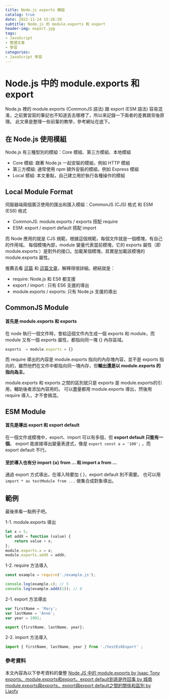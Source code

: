 ```yaml
---
title: Node.js exports 模組 
catalog: true
date: 2022-11-24 15:26:59
subtitle: Node.js 的 module.exports 和 export
header-img: export.jpg
tags:
- JavaScript
- 整理文章
- 學習
categories:
- JavaScript 學習
---
```

# Node.js 中的 module.exports 和 export
Node.js 裡的 module.exports (CommonJS 語法) 跟 export (ESM 語法) 容易混淆，之前實習寫的筆記也不知道丟去哪裡了，所以來記錄一下兩者的差異跟背後原理。
此文章是整理一些前輩的教學，參考網址在底下。

## 在 Node.js 使用模組
Node.js 有三種型別的模組：Core 模組、第三方模組、本地模組
- Core 模組: 跟著 Node.js 一起安裝的模組，例如 HTTP 模組
- 第三方模組: 通常使用 npm 額外安裝的模組，例如 Express 模組
- Local 模組: 本文重點，自己建立用於執行各種操作的模組

## Local Module Format
伺服器端兩個廣泛使用的匯出和匯入模組：CommonJS (CJS) 格式 和 ESM (ES6) 格式
* CommonJS: module.exports / exports 搭配 require
* ESM: export / export default 搭配 import

而 Node 應用的就是 CJS 規範，根據這個規範，每個文件就是一個模塊，有自己的作用域。
每個模塊內部，module 變量代表當前模塊，它的 exports 屬性（即 module.exports ）是對外的接口。加載某個模塊，其實是加載該模塊的 module.exports 屬性。

推薦去看 [這篇](https://segmentfault.com/a/1190000010426778) 和 [這篇文章](https://www.cnblogs.com/fayin/p/6831071.html)，解釋得很詳細。總結就是：
- require: Node.js 和 ES6 都支援
- export / import : 只有 ES6 支援的導出
- module.exports / exports: 只有 Node.js 支援的導出


## CommonJS Module
#### 首先是 module.exports 和 exports
在 node 執行一個文件時，會給這個文件內生成一個 exports 和 module，而 module 又有一個 exports 屬性，都指向同一塊 {} 內存區域。
```js
exports  = module.exports = {}
```

而 require 導出的內容是 module.exports 指向的內存塊內容，並不是 exports 指向的，雖然他們在文件中都指向同一塊內存，但**輸出還是以 module.exports 的指向為主**。

module.exports 和 exports 之間的區別就只是 exports 是 module.exports的引用，輔助後者添加內容用的。
可以盡量都用 module.exports 導出，然後用 require 導入，才不會搞混。


## ESM Module
#### 首先是導出 export 和 export default
在一個文件或模塊中，export、import 可以有多個，但 **export default 只能有一個**。
export 能直接導出變量表達式，像是 `export const a = '100';` ，而 export default 不行。

#### 至於導入也有分 import {a} from ... 和 import a from ...
通過 export 方式導出，在導入時要加 { }，export default 則不需要。
也可以用 `import * as testModule from ...` 做集合成對象導出。 


## 範例
最後來看一點例子吧。

1-1. module.exports 導出
```js
let x = 5;
let addX = function (value) {
    return value + x;
};
module.exports.x = x;
module.exports.addX = addX;
```

1-2. require 方法導入
```js
const example = require('./example.js');

console.log(example.x); // 5
console.log(example.addX(1)); // 6
```

2-1. export 方法導出
```js
var firstName = 'Mary';
var lastName = 'Anne';
var year = 1991;

export {firstName, lastName, year};
```

2-2. import 方法導入
```js
import { firstName, lastName, year } from './testEs6Export' ; 
```

### 參考資料
本文內容為以下參考資料的彙整
[Node JS 中的 module.exports by Isaac Tony](https://www.delftstack.com/zh-tw/howto/node.js/module.exports-in-node-js/)
[exports、module.exports和export、export default到底是咋回事 by 城南](https://segmentfault.com/a/1190000010426778)
[module.exports與exports，export與export default之間的關係和區別 by Liaofy](https://www.cnblogs.com/fayin/p/6831071.html)